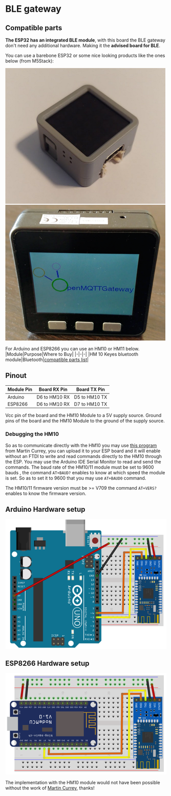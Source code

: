 # BLE gateway
## Compatible parts
**The ESP32 has an integrated BLE module**, with this board the BLE gateway don't need any additional hardware. Making it the **advised board for BLE**.

You can use a barebone ESP32 or some nice looking products like the ones below (from M5Stack):

![](../img/OpenMQTTgateway_M5_Atom_Board.png)
![](../img/OpenMQTTgateway_M5_Stack_Board_Display_Text.png)

For Arduino and ESP8266 you can use an HM10 or HM11 below.
|Module|Purpose|Where to Buy|
|-|-|-|
|HM 10 Keyes bluetooth module|Bluetooth|[compatible parts list](https://compatible.openmqttgateway.com/index.php/parts)|

## Pinout
|Module Pin|Board RX Pin|Board TX Pin|
|-|:-:|:-:|
|Arduino|D6 to HM10 RX|D5 to HM10 TX|
|ESP8266|D6 to HM10 RX|D7 to HM10 TX|

Vcc pin of the board and the HM10 Module to a 5V supply source.
Ground pins of the board and the HM10 Module to the ground of the supply source.

### Debugging the HM10
So as to communicate directly with the HM10 you may use [this program](https://github.com/1technophile/serial_modules_debug) from Martin Currey, you can upload it to your ESP board and it will enable without an FTDI to write and read commands directly to the HM10 through the ESP. You may use the Arduino IDE Serial Monitor to read and send the commands.
The baud rate of the HM10/11 module must be set to 9600 bauds , the command `AT+BAUD?` enables to know at which speed the module is set.
So as to set it to 9600 that you may use `AT+BAUD0` command.

The HM10/11 firmware version must be >= V709 the command `AT+VERS?` enables to know the firmware version.

## Arduino Hardware setup
![BLE Arduino](../img/OpenMQTTgateway_Arduino_Addon_BT.png)

## ESP8266 Hardware setup
![BLE ESP8266](../img/OpenMQTTgateway_ESP8266_Addon_BT.png)

The implementation with the HM10 module would not have been possible without the work of [Martin Currey]( http://www.martyncurrey.com), thanks!
